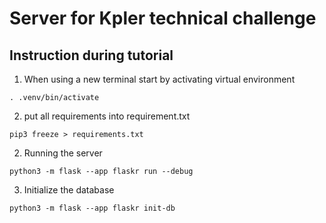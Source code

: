 # Server for Kpler technical challenge

## Instruction during tutorial

1. When using a new terminal start by activating virtual environment

```. .venv/bin/activate```

2. put all requirements into requirement.txt

```pip3 freeze > requirements.txt```

2. Running the server

```python3 -m flask --app flaskr run --debug```

3. Initialize the database

```python3 -m flask --app flaskr init-db```